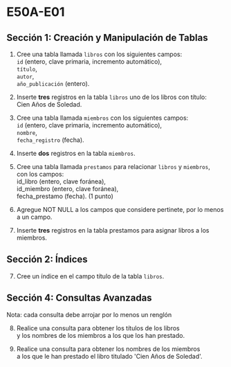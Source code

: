 # E50A-E01

## Sección 1: Creación y Manipulación de Tablas   

1. Cree una tabla llamada `libros` con los siguientes campos:   
   `id` (entero, clave primaria, incremento automático),   
   `título`,   
   `autor`,   
   `año_publicación` (entero).   
2. Inserte **tres** registros en la tabla `libros` uno de los libros con título:   
   Cien Años de Soledad.   

3. Cree una tabla llamada `miembros` con los siguientes campos:   
   `id` (entero, clave primaria, incremento automático),   
   `nombre`,   
   `fecha_registro` (fecha).   

4. Inserte **dos** registros en la tabla `miembros`.

5. Cree una tabla llamada `prestamos` para relacionar `libros` y `miembros`,   
   con los campos:   
   id_libro (entero, clave foránea),   
   id_miembro (entero, clave foránea),   
   fecha_prestamo (fecha). (1 punto)

6. Agregue NOT NULL a los campos que considere pertinete, por lo menos a un campo.

8. Inserte **tres** registros en la tabla prestamos para asignar libros a los miembros.   

## Sección 2: Índices

7. Cree un índice en el campo título de la tabla `libros`.

## Sección 4: Consultas Avanzadas

Nota: cada consulta debe arrojar por lo menos un renglón

8. Realice una consulta para obtener los títulos de los libros   
   y los nombres de los miembros a los que los han prestado.

9. Realice una consulta para obtener los nombres de los miembros   
   a los que le han prestado el libro titulado 'Cien Años de Soledad'.

